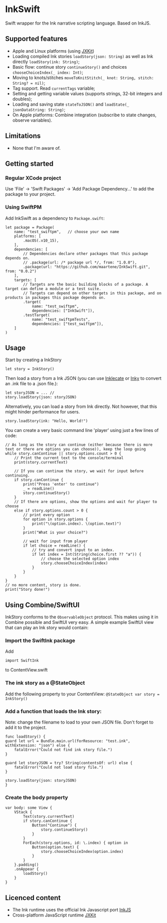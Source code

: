 # InkSwift
Swift wrapper for the Ink narrative scripting language. Based on InkJS. 

## Supported features
* Apple and Linux platforms (using [JXKit](https://github.com/jectivex/JXKit))
* Loading compiled Ink stories `loadStory(json: String)` as well as Ink directly `loadStory(ink: String)`;
* Basic flow: continue story `continueStory()` and choices `chooseChoiceIndex(_ index: Int)`;
* Moving to knots/stitches `moveToKnitStitch(_ knot: String, stitch: String? = nil)`;
* Tag support. Read `currentTags` variable;
* Setting and getting variable values (supports strings, 32-bit integers and doubles);
* Loading and saving state `stateToJSON()` and `loadState(_ jsonDataString: String)`;
* On Apple platforms: Combine integration (subscribe to state changes, observe variables).

## Limitations
* None that I'm aware of.

## Getting started
### Regular XCode project
Use 'File' -> 'Swift Packages' -> 'Add Package Dependency...' to add the package to your project.

### Using SwiftPM
Add InkSwift as a dependency to `Package.swift`:
```
let package = Package(
    name: "test_swiftpm",   // choose your own name
    platforms: [
        .macOS(.v10_15),    
    ],
    dependencies: [
        // Dependencies declare other packages that this package depends on.
        // .package(url: /* package url */, from: "1.0.0"),
        .package(url: "https://github.com/maartene/InkSwift.git", from: "0.0.2")
    ],
    targets: [
        // Targets are the basic building blocks of a package. A target can define a module or a test suite.
        // Targets can depend on other targets in this package, and on products in packages this package depends on.
        .target(
            name: "test_swiftpm",
            dependencies: ["InkSwift"]),
        .testTarget(
            name: "test_swiftpmTests",
            dependencies: ["test_swiftpm"]),
    ]
)
```

## Usage
Start by creating a InkStory
```
let story = InkStory()
```

Then load a story from a Ink JSON (you can use [Inklecate](https://github.com/inkle/ink/releases) or [Inky](https://github.com/inkle/inky/releases/tag/0.11.0) to convert an .ink file to a .json file.):
```
let storyJSON = ... //
story.loadStory(json: storyJSON)
```

Alternatively, you can load a story from Ink directly. Not however, that this might hinder performance for users.
```
story.loadStory(ink: "Hello, World!")

```

You can create a very basic command line 'player' using just a few lines of code:

```
// As long as the story can continue (either because there is more text or there are options you can choose)), keep the loop going
while story.canContinue || story.options.count > 0 {
    // Print the current text to the console/terminal
    print(story.currentText)
    
    // If you can continue the story, we wait for input before continuing.
    if story.canContinue {
        print("Press 'enter' to continue")
        _ = readLine()
        story.continueStory()
    }
    // If there are options, show the options and wait for player to choose
    else if story.options.count > 0 {
        // print every option
        for option in story.options {
            print("\(option.index). \(option.text)")
        }
        print("What is your choice?")
        
        // wait for input from player
        if let choice = readLine() {
            // try and convert input to an index.
            if let index = Int(String(choice.first ?? "a")) {
                // choose the selected option index
                story.chooseChoiceIndex(index)
            }
        }
    }
}
// no more content, story is done.
print("Story done!")
```

## Using Combine/SwiftUI
InkStory conforms to the `ObservableObject` protocol. This makes using it in Combine possible and SwiftUI very easy. A simple example SwiftUI view that can play an Ink story would contain:

### Import the SwiftInk package
Add 
```
import SwiftInk
``` 

to ContentView.swift

### The ink story as a @StateObject
Add the following property to your ContentView:
    `@StateObject var story = InkStory()`

### Add a function that loads the Ink story:
Note: change the filename to load to your own JSON file. Don't forget to add it to the project.

``` 
func loadStory() {
guard let url = Bundle.main.url(forResource: "test.ink", withExtension: "json") else {
    fatalError("Could not find ink story file.")
}

guard let storyJSON = try? String(contentsOf: url) else {
    fatalError("Could not load story file.")
}

story.loadStory(json: storyJSON)
}
```

### Create the body property
```
var body: some View {
    VStack {
        Text(story.currentText)
        if story.canContinue {
            Button("Continue") {
                story.continueStory()
            }
        }
        ForEach(story.options, id: \.index) { option in
            Button(option.text) {
                story.chooseChoiceIndex(option.index)
            }
        }
    }.padding()
    .onAppear {
        loadStory()
    }
}
```

## Licenced content
* The Ink runtime uses the official Ink Javascript port [InkJS](https://github.com/y-lohse/inkjs)
* Cross-platform JavaScript runtime [JXKit](https://github.com/jectivex/JXKit)
